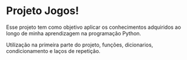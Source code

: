 # Projeto Jogos!
<p>Esse projeto tem como objetivo aplicar os conhecimentos adquiridos ao longo de minha aprendizagem na programação Python.</p>
<p>Utilização na primeira parte do projeto, funções, dicionarios, condicionamento e laços de repetição.</p>
